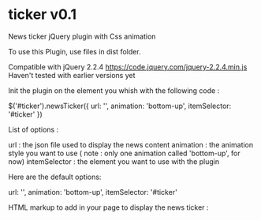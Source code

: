 # ticker v0.1
News ticker jQuery plugin with Css animation

To use this Plugin, use files in dist folder.

Compatible with jQuery 2.2.4 https://code.jquery.com/jquery-2.2.4.min.js
Haven't tested with earlier versions yet

Init the plugin on the element you whish with the following code :

$('#ticker').newsTicker({
  url: '',
  animation: 'bottom-up',
  itemSelector: '#ticker'
})

List of options :


url : the json file used to display the news content
animation : the animation style you want to use ( note : only one animation called 'bottom-up', for now)
intemSelector : the element you want to use with the plugin


Here are the default options:

url: '',
animation: 'bottom-up',
itemSelector: '#ticker'


HTML markup to add in your page to display the news ticker :
<div class="ticker" id="ticker"></div>
